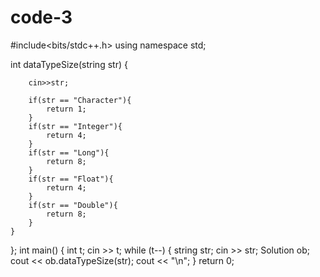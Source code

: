 # code-3
#include<bits/stdc++.h>
using namespace std;

int dataTypeSize(string str) {
        
        cin>>str;
        
        if(str == "Character"){
            return 1;
        }
        if(str == "Integer"){
            return 4;
        }
        if(str == "Long"){
            return 8;
        }
        if(str == "Float"){
            return 4;
        }
        if(str == "Double"){
            return 8;
        }
    }
};
int main() {
    int t;
    cin >> t;
    while (t--) {
        string str;
        cin >> str;
        Solution ob;
        cout << ob.dataTypeSize(str);
        cout << "\n";
    }
    return 0;
